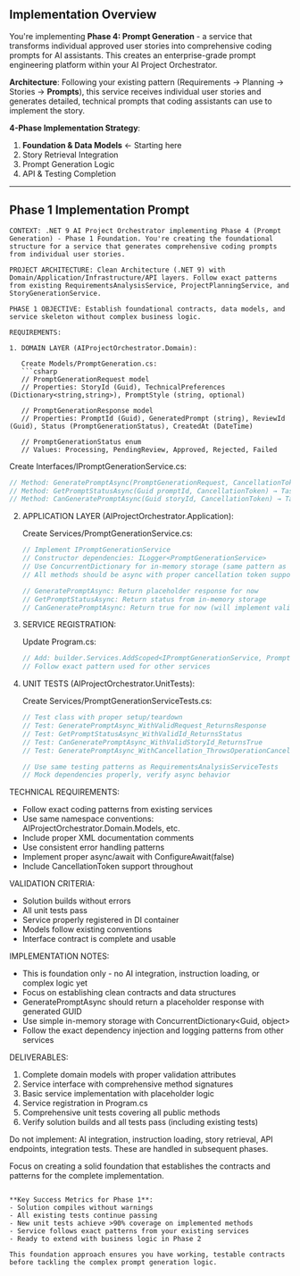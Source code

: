 ## Implementation Overview

You're implementing **Phase 4: Prompt Generation** - a service that transforms individual approved user stories into comprehensive coding prompts for AI assistants. This creates an enterprise-grade prompt engineering platform within your AI Project Orchestrator.

**Architecture**: Following your existing pattern (Requirements → Planning → Stories → **Prompts**), this service receives individual user stories and generates detailed, technical prompts that coding assistants can use to implement the story.

**4-Phase Implementation Strategy**:
1. **Foundation & Data Models** ← Starting here
2. Story Retrieval Integration  
3. Prompt Generation Logic
4. API & Testing Completion

---

## Phase 1 Implementation Prompt

```
CONTEXT: .NET 9 AI Project Orchestrator implementing Phase 4 (Prompt Generation) - Phase 1 Foundation. You're creating the foundational structure for a service that generates comprehensive coding prompts from individual user stories.

PROJECT ARCHITECTURE: Clean Architecture (.NET 9) with Domain/Application/Infrastructure/API layers. Follow exact patterns from existing RequirementsAnalysisService, ProjectPlanningService, and StoryGenerationService.

PHASE 1 OBJECTIVE: Establish foundational contracts, data models, and service skeleton without complex business logic.

REQUIREMENTS:

1. DOMAIN LAYER (AIProjectOrchestrator.Domain):

   Create Models/PromptGeneration.cs:
   ```csharp
   // PromptGenerationRequest model
   // Properties: StoryId (Guid), TechnicalPreferences (Dictionary<string,string>), PromptStyle (string, optional)
   
   // PromptGenerationResponse model  
   // Properties: PromptId (Guid), GeneratedPrompt (string), ReviewId (Guid), Status (PromptGenerationStatus), CreatedAt (DateTime)
   
   // PromptGenerationStatus enum
   // Values: Processing, PendingReview, Approved, Rejected, Failed
   ```

   Create Interfaces/IPromptGenerationService.cs:
   ```csharp
   // Method: GeneratePromptAsync(PromptGenerationRequest, CancellationToken) → Task<PromptGenerationResponse>
   // Method: GetPromptStatusAsync(Guid promptId, CancellationToken) → Task<PromptGenerationStatus>
   // Method: CanGeneratePromptAsync(Guid storyId, CancellationToken) → Task<bool>
   ```

2. APPLICATION LAYER (AIProjectOrchestrator.Application):

   Create Services/PromptGenerationService.cs:
   ```csharp
   // Implement IPromptGenerationService
   // Constructor dependencies: ILogger<PromptGenerationService>
   // Use ConcurrentDictionary for in-memory storage (same pattern as other services)
   // All methods should be async with proper cancellation token support
   
   // GeneratePromptAsync: Return placeholder response for now
   // GetPromptStatusAsync: Return status from in-memory storage
   // CanGeneratePromptAsync: Return true for now (will implement validation in Phase 2)
   ```

3. SERVICE REGISTRATION:

   Update Program.cs:
   ```csharp
   // Add: builder.Services.AddScoped<IPromptGenerationService, PromptGenerationService>();
   // Follow exact pattern used for other services
   ```

4. UNIT TESTS (AIProjectOrchestrator.UnitTests):

   Create Services/PromptGenerationServiceTests.cs:
   ```csharp
   // Test class with proper setup/teardown
   // Test: GeneratePromptAsync_WithValidRequest_ReturnsResponse
   // Test: GetPromptStatusAsync_WithValidId_ReturnsStatus  
   // Test: CanGeneratePromptAsync_WithValidStoryId_ReturnsTrue
   // Test: GeneratePromptAsync_WithCancellation_ThrowsOperationCanceledException
   
   // Use same testing patterns as RequirementsAnalysisServiceTests
   // Mock dependencies properly, verify async behavior
   ```

TECHNICAL REQUIREMENTS:
- Follow exact coding patterns from existing services
- Use same namespace conventions: AIProjectOrchestrator.Domain.Models, etc.
- Include proper XML documentation comments
- Use consistent error handling patterns
- Implement proper async/await with ConfigureAwait(false)
- Include CancellationToken support throughout

VALIDATION CRITERIA:
- Solution builds without errors
- All unit tests pass
- Service properly registered in DI container
- Models follow existing conventions
- Interface contract is complete and usable

IMPLEMENTATION NOTES:
- This is foundation only - no AI integration, instruction loading, or complex logic yet
- Focus on establishing clean contracts and data structures
- GeneratePromptAsync should return a placeholder response with generated GUID
- Use simple in-memory storage with ConcurrentDictionary<Guid, object>
- Follow the exact dependency injection and logging patterns from other services

DELIVERABLES:
1. Complete domain models with proper validation attributes
2. Service interface with comprehensive method signatures
3. Basic service implementation with placeholder logic
4. Service registration in Program.cs
5. Comprehensive unit tests covering all public methods
6. Verify solution builds and all tests pass (including existing tests)

Do not implement: AI integration, instruction loading, story retrieval, API endpoints, integration tests. These are handled in subsequent phases.

Focus on creating a solid foundation that establishes the contracts and patterns for the complete implementation.
```

**Key Success Metrics for Phase 1**:
- Solution compiles without warnings
- All existing tests continue passing  
- New unit tests achieve >90% coverage on implemented methods
- Service follows exact patterns from your existing services
- Ready to extend with business logic in Phase 2

This foundation approach ensures you have working, testable contracts before tackling the complex prompt generation logic.